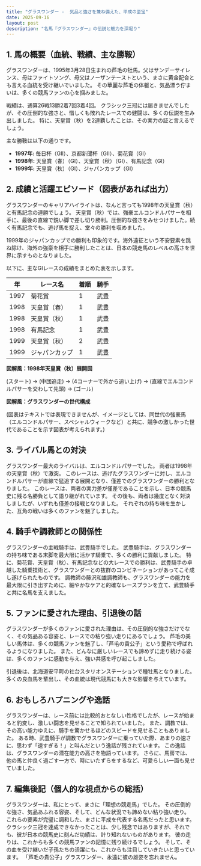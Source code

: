 ```yaml
---
title: "グラスワンダー -  気品と強さを兼ね備えた、平成の至宝"
date: 2025-09-16
layout: post
description: "名馬『グラスワンダー』の伝説と魅力を深堀り"
---
```


## 1. 馬の概要（血統、戦績、主な勝鞍）

グラスワンダーは、1995年3月28日生まれの芦毛の牡馬。父はサンデーサイレンス、母はファイトソング、母父はノーザンテーストという、まさに黄金配合とも言える血統を受け継いでいました。  その華麗な芦毛の体躯と、気品漂う佇まいは、多くの競馬ファンの心を掴みました。

戦績は、通算26戦13勝2着7回3着4回。  クラシック三冠には届きませんでしたが、その圧倒的な強さと、惜しくも敗れたレースでの健闘は、多くの伝説を生み出しました。  特に、天皇賞（秋）を2連覇したことは、その実力の証と言えるでしょう。

主な勝鞍は以下の通りです。

* **1997年:**  毎日杯（GII）、京都新聞杯（GII）、菊花賞（GI）
* **1998年:**  天皇賞（春）（GI）、天皇賞（秋）（GI）、有馬記念（GI）
* **1999年:**  天皇賞（秋）（GI）、ジャパンカップ（GI）


## 2. 成績と活躍エピソード（図表があれば出力）

グラスワンダーのキャリアハイライトは、なんと言っても1998年の天皇賞（秋）と有馬記念の連勝でしょう。  天皇賞（秋）では、強豪エルコンドルパサーを相手に、最後の直線で鋭い脚で差し切り勝利。圧倒的な強さをみせつけました。続く有馬記念でも、逃げ馬を捉え、堂々の勝利を収めました。

1999年のジャパンカップでの勝利も印象的です。海外遠征という不安要素を跳ね除け、海外の強豪を相手に勝利したことは、日本の競走馬のレベルの高さを世界に示すものとなりました。

以下に、主なGIレースの成績をまとめた表を示します。

| 年 | レース名       | 着順 | 騎手      |
|---|----------------|-------|------------|
| 1997 | 菊花賞         | 1     | 武豊      |
| 1998 | 天皇賞（春）   | 1     | 武豊      |
| 1998 | 天皇賞（秋）   | 1     | 武豊      |
| 1998 | 有馬記念       | 1     | 武豊      |
| 1999 | 天皇賞（秋）   | 2     | 武豊      |
| 1999 | ジャパンカップ | 1     | 武豊      |


**図解風：1998年天皇賞（秋）展開図**

(スタート) → (中団追走) → (4コーナーで外から追い上げ) → (直線でエルコンドルパサーを交わして先頭) → (ゴール)


**図解風：グラスワンダーの世代構成**

(図表はテキストでは表現できませんが、イメージとしては、同世代の強豪馬（エルコンドルパサー、スペシャルウィークなど）と共に、競争の激しかった世代であることを示す図表が考えられます。)


## 3. ライバル馬との対決

グラスワンダー最大のライバルは、エルコンドルパサーでした。  両者は1998年の天皇賞（秋）で激突。  このレースは、逃げたグラスワンダーに対し、エルコンドルパサーが直線で猛追する展開となり、僅差でのグラスワンダーの勝利となりました。  このレースは、両者の実力差が僅差であることを示し、日本の競馬史に残る名勝負として語り継がれています。  その後も、両者は幾度となく対決しましたが、いずれも僅差の接戦となりました。  それぞれの持ち味を生かした、互角の戦いは多くのファンを魅了しました。


## 4. 騎手や調教師との関係性

グラスワンダーの主戦騎手は、武豊騎手でした。  武豊騎手は、グラスワンダーの持ち味である末脚を最大限に活かす騎乗で、多くの勝利に貢献しました。  特に、菊花賞、天皇賞（秋）、有馬記念などの大レースでの勝利は、武豊騎手の卓越した騎乗技術と、グラスワンダーとの抜群のコンビネーションがあってこそ成し遂げられたものです。  調教師の藤沢和雄調教師も、グラスワンダーの能力を最大限に引き出すために、細やかなケアと的確なレースプランを立て、武豊騎手と共に名馬を支えました。


## 5. ファンに愛された理由、引退後の話

グラスワンダーが多くのファンに愛された理由は、その圧倒的な強さだけでなく、その気品ある容姿と、レースでの粘り強い走りにあるでしょう。  芦毛の美しい馬体は、多くの競馬ファンを魅了し、「芦毛の貴公子」という愛称で呼ばれるようになりました。  また、どんなに厳しいレースでも諦めずに走り続ける姿は、多くのファンに感動を与え、強い共感を呼び起こしました。

引退後は、北海道安平町の社台スタリオンステーションで種牡馬となりました。  多くの良血馬を輩出し、その血統は現代競馬にも大きな影響を与えています。


## 6. おもしろハプニングや逸話

グラスワンダーは、レース前には比較的おとなしい性格でしたが、レースが始まると豹変し、激しい闘志を見せることで知られていました。  また、調教では、その高い能力ゆえに、騎手を驚かせるほどのスピードを見せることもありました。  ある時、武豊騎手が調教でグラスワンダーに乗っていた際、あまりの速さに、思わず「速すぎる！」と叫んだという逸話が残されています。  この逸話は、グラスワンダーの潜在能力の高さを物語っています。  さらに、馬房では、他の馬と仲良く過ごす一方で、時にいたずらをするなど、可愛らしい一面も見せていました。


## 7. 編集後記（個人的な視点からの総括）

グラスワンダーは、私にとって、まさに「理想の競走馬」でした。  その圧倒的な強さ、気品あふれる容姿、そして、どんな状況でも諦めない粘り強い走り。  これらの要素が完璧に調和した、まさに平成を代表する名馬だったと思います。  クラシック三冠を達成できなかったことは、少し残念ではありますが、それでも、彼が日本の競馬史に刻んだ功績は、計り知れないものがあります。  彼の走りは、これからも多くの競馬ファンの記憶に残り続けるでしょう。  そして、その血を受け継いだ子孫たちの活躍にも、これからも注目していきたいと思っています。  「芦毛の貴公子」グラスワンダー、永遠に彼の雄姿を忘れません。
